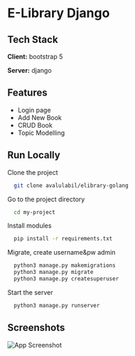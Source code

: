
# E-Library Django

## Tech Stack

**Client:** bootstrap 5

**Server:** django


## Features

- Login page
- Add New Book
- CRUD Book
- Topic Modelling


## Run Locally

Clone the project

```bash
  git clone avalulabil/elibrary-golang
```

Go to the project directory

```bash
  cd my-project
```

Install modules

```bash
  pip install -r requirements.txt
```

Migrate, create username&pw admin

```bash
  python3 manage.py makemigrations
  python3 manage.py migrate      
  python3 manage.py createsuperuser  
```

Start the server

```bash
  python3 manage.py runserver 
```


## Screenshots

![App Screenshot](https://github.com/avalulabil/elibrary-golang/blob/main/screenshot/book_list.png)


